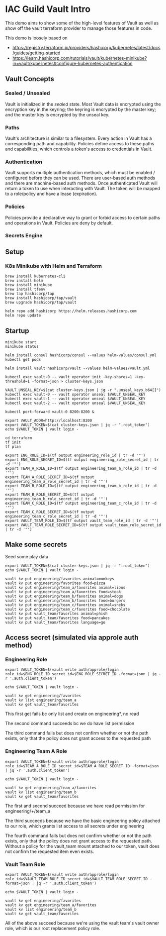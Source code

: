 
# IAC Guild Vault Intro

This demo aims to show some of the high-level features of Vault as well as show off the vault terraform provider to manage those features in code.

This demo is loosely based on
- https://registry.terraform.io/providers/hashicorp/kubernetes/latest/docs/guides/getting-started
- https://learn.hashicorp.com/tutorials/vault/kubernetes-minikube?in=vault/kubernetes#configure-kubernetes-authentication

## Vault Concepts

### Sealed / Unsealed

Vault is initialized in the _sealed_ state. Most Vault data is encrypted using the encryption key in the keyring; the keyring is encrypted by the master key; and the master key is encrypted by the unseal key.

### Paths

Vault's architecture is similar to a filesystem. Every action in Vault has a corresponding path and capability. Policies define access to these paths and capabilities, which controls a token's access to credentials in Vault.

### Authentication

Vault supports multiple authentication methods, which must be enabled / configured before they can be used. There are user-based auth methods and there are machine-based auth methods. Once authenticated Vault will return a token to use when interacting with Vault. The token will be mapped to a role/policy and have a lease (expiration).

### Policies

Policies provide a declarative way to grant or forbid access to certain paths and operations in Vault. Policies are deny by default.

### Secrets Engine



## Setup

### K8s Minikube with Helm and Terraform

```
brew install kubernetes-cli
brew install helm
brew install minikube
brew install tfenv
brew tap hashicorp/tap
brew install hashicorp/tap/vault
brew upgrade hashicorp/tap/vault

helm repo add hashicorp https://helm.releases.hashicorp.com
helm repo update
```

## Startup

```
minikube start
minikube status

helm install consul hashicorp/consul --values helm-values/consul.yml
kubectl get pods

helm install vault hashicorp/vault --values helm-values/vault.yml

kubectl exec vault-0 -- vault operator init -key-shares=1 -key-threshold=1 -format=json > cluster-keys.json

VAULT_UNSEAL_KEY=$(cat cluster-keys.json | jq -r ".unseal_keys_b64[]")
kubectl exec vault-0 -- vault operator unseal $VAULT_UNSEAL_KEY
kubectl exec vault-1 -- vault operator unseal $VAULT_UNSEAL_KEY
kubectl exec vault-2 -- vault operator unseal $VAULT_UNSEAL_KEY

kubectl port-forward vault-0 8200:8200 &

export VAULT_ADDR=http://localhost:8200
export VAULT_TOKEN=$(cat cluster-keys.json | jq -r ".root_token")
echo $VAULT_TOKEN | vault login -

cd terraform
tf init
tf plan

export ENG_ROLE_ID=$(tf output engineering_role_id | tr -d '"')
export ENG_ROLE_SECRET_ID=$(tf output engineering_role_secret_id | tr -d '"')
export TEAM_A_ROLE_ID=$(tf output engineering_team_a_role_id | tr -d '"')
export TEAM_A_ROLE_SECRET_ID=$(tf output engineering_team_a_role_secret_id | tr -d '"')
export TEAM_B_ROLE_ID=$(tf output engineering_team_b_role_id | tr -d '"')
export TEAM_B_ROLE_SECRET_ID=$(tf output engineering_team_b_role_secret_id | tr -d '"')
export TEAM_C_ROLE_ID=$(tf output engineering_team_c_role_id | tr -d '"')
export TEAM_C_ROLE_SECRET_ID=$(tf output engineering_team_c_role_secret_id | tr -d '"')
export VAULT_TEAM_ROLE_ID=$(tf output vault_team_role_id | tr -d '"')
export VAULT_TEAM_ROLE_SECRET_ID=$(tf output vault_team_role_secret_id | tr -d '"')
```

## Make some secrets

Seed some play data

```
export VAULT_TOKEN=$(cat cluster-keys.json | jq -r ".root_token")
echo $VAULT_TOKEN | vault login -

vault kv put engineering/favorites animal=monkeys
vault kv put engineering/favorites food=pizza
vault kv put engineering/team_a/favorites animal=lions
vault kv put engineering/team_a/favorites food=steak
vault kv put engineering/team_b/favorites animal=dogs
vault kv put engineering/team_b/favorites food=burgers
vault kv put engineering/team_c/favorites animal=sneks
vault kv put engineering/team_c/favorites food=chocolate
vault kv put vault_team/favorites animal=phish
vault kv put vault_team/favorites food=pancakes
vault kv put vault_team/favorites language=go
```

## Access secret (simulated via approle auth method)

### Engineering Role
```
export VAULT_TOKEN=$(vault write auth/approle/login role_id=$ENG_ROLE_ID secret_id=$ENG_ROLE_SECRET_ID -format=json | jq -r '.auth.client_token')

echo $VAULT_TOKEN | vault login -

vault kv get engineering/favorites
vault kv list engineering/team_a
vault kv get vault_team/favorites
```

This first get fails bc only list and create on engineering*, no read

The second command succeeds bc we do have list permission

The third command fails but does not confirm whether or not the path exists, only that the policy does not grant access to the requested path


### Engineering Team A Role
```
export VAULT_TOKEN=$(vault write auth/approle/login role_id=$TEAM_A_ROLE_ID secret_id=$TEAM_A_ROLE_SECRET_ID -format=json | jq -r '.auth.client_token')

echo $VAULT_TOKEN | vault login -

vault kv get engineering/team_a/favorites
vault kv list engineering/team_b
vault kv get vault_team/favorites
```

The first and second succeed because we have read permission for engineering/+/team_a

The third succeeds because we have the basic engineering policy attached to our role, which grants list access to all secrets under engineering

The fourth command fails but does not confirm whether or not the path exists, only that the policy does not grant access to the requested path. Without a policy for the vault_team mount attached to our token, vault does not confirm the requested item even exists.

### Vault Team Role
```
export VAULT_TOKEN=$(vault write auth/approle/login role_id=$VAULT_TEAM_ROLE_ID secret_id=$VAULT_TEAM_ROLE_SECRET_ID -format=json | jq -r '.auth.client_token')

echo $VAULT_TOKEN | vault login -

vault kv get engineering/favorites
vault kv get engineering/team_a/favorites
vault kv list engineering/team_b
vault kv get vault_team/favorites
```

All of the above succeed because we're using the vault team's vault owner role, which is our root replacement policy role.
